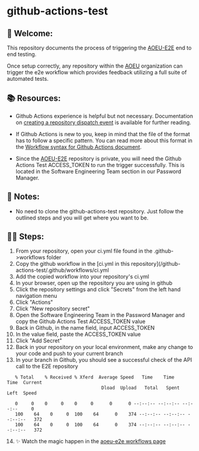 # github-actions-test

## 👋 Welcome:

This repository documents the process of triggering the [AOEU-E2E](https://github.com/theartofeducation/aoeu-e2e) end to end testing. 

Once setup correctly, any repository within the [AOEU](https://github.com/theartofeducation) organization can trigger the e2e 
workflow which provides feedback utilizing a full suite of automated tests. 

## 📚 Resources:

* Github Actions experience is helpful but not necessary. Documentation on [creating a repository dispatch event](https://docs.github.com/en/rest/reference/repos#create-a-repository-dispatch-event) 
is available for further reading.

* If Github Actions is new to you, keep in mind that the file of the format has to follow a specific pattern. You can read more 
about this format in the [Workflow syntax for Github Actions document](https://docs.github.com/en/actions/using-workflows/workflow-syntax-for-github-actions).

* Since the [AOEU-E2E](https://github.com/theartofeducation/aoeu-e2e) repository is private, you will need the 
Github Actions Test ACCESS_TOKEN to run the trigger successfully. This is located in the Software Engineering Team section in our Password Manager.
## 📝 Notes: 
* No need to clone the github-actions-test repository. Just follow the outlined steps and you will get where you want to be. 
## 🚶🏽 Steps:
1. From your repository, open your ci.yml file found in the .github->workflows folder
2. Copy the github workflow in the [ci.yml in this repository](/github-actions-test/.github/workflows/ci.yml
3. Add the copied workflow into your repository's ci.yml
4. In your browser, open up the repository you are using in github
5. Click the repository settings and click "Secrets" from the left hand navigation menu
6. Click "Actions"
7. Click "New repository secret"
8. Open the Software Engineering Team in the Password Manager and copy the Github Actions Test ACCESS_TOKEN value
9. Back in Github, in the name field, input ACCESS_TOKEN 
10. In the value field, paste the ACCESS_TOKEN value
11. Click "Add Secret"
12. Back in your repository on your local environment, make any change to your code and push to your current branch
13. In your branch in Github, you should see a successful check of the API call to the E2E repository
 ```Run curl \
    % Total    % Received % Xferd  Average Speed   Time    Time     Time  Current
                                    Dload  Upload   Total   Spent    Left  Speed

    0     0    0     0    0     0      0      0 --:--:-- --:--:-- --:--:--     0
    100    64    0     0  100    64      0    374 --:--:-- --:--:-- --:--:--   372
    100    64    0     0  100    64      0    374 --:--:-- --:--:-- --:--:--   372
```
14. ✨ Watch the magic happen in the [aoeu-e2e workflows page](https://github.com/theartofeducation/aoeu-e2e/actions/workflows/ci.yml)
